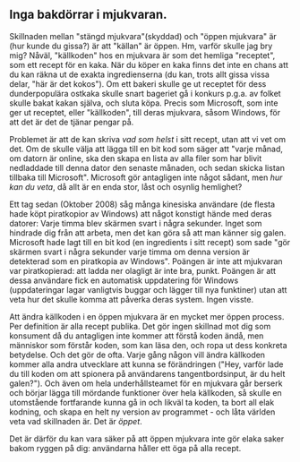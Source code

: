 

<div id="corps">

<h2>Inga bakdörrar i mjukvaran.</h2>

Skillnaden mellan "stängd mjukvara"(skyddad) och "öppen mjukvara" är 
(hur kunde du gissa?) är att "källan" är öppen. Hm, varför skulle jag 
bry mig? Nåväl, "källkoden" hos en mjukvara är som det hemliga 
"receptet", som ett recept för en kaka. När du köper en kaka finns det 
inte en chans att du kan räkna ut de exakta ingredienserna (du kan, 
trots allt gissa vissa delar, "här är det kokos"). Om ett bakeri 
skulle ge ut receptet för dess dunderpopulära ostkaka skulle snart 
bageriet gå i konkurs p.g.a. av folket skulle bakat kakan själva, och 
sluta köpa. Precis som Microsoft, som inte ger ut receptet, eller 
"källkoden", till deras mjukvara, såsom Windows, för att det är det de 
tjänar pengar på.

Problemet är att de kan skriva <i>vad som helst</i> i sitt recept, 
utan att vi vet om det. Om de skulle välja att lägga till en bit kod som 
säger att "varje månad, om datorn är online, ska den skapa en lista av 
alla filer som har blivit nedladdade till denna dator den senaste 
månaden, och sedan skicka listan tillbaka till Microsoft". 
Microsoft gör antagligen inte något sådant, men <i>hur kan du veta</i>, 
då allt är en enda stor, låst och osynlig hemlighet?

Ett tag sedan (Oktober 2008) såg många kinesiska användare (de flesta 
hade köpt piratkopior av Windows) att något konstigt hände med deras 
datorer: Varje timma blev skärmen svart i några sekunder. Inget som 
hindrade dig från att arbeta, men det kan göra så att man känner sig 
galen. Microsoft hade lagt till en bit kod (en ingredients i sitt 
recept) som sade "gör skärmen svart i några sekunder varje timma om 
denna version är detekterad som 
en piratkopia av Windows". Poängen är inte att mjukvaran var 
piratkopierad: att ladda ner olagligt är inte bra, punkt. Poängen är 
att dessa användare fick en automatisk uppdatering för Windows 
(uppdateringar lagar vanligtvis buggar och lägger till nya 
funktiner) utan att veta hur det skulle komma att påverka deras 
system. Ingen visste.

Att ändra källkoden i en öppen mjukvara är en mycket mer 
öppen process. Per definition är alla recept publika. Det gör ingen 
skillnad mot dig som konsument då du antagligen inte kommer att förstå 
koden ändå, men människor som förstår koden, som kan läsa den, och ropa 
ut dess konkreta betydelse. Och det gör de ofta. Varje gång någon 
vill ändra källkoden kommer alla andra utvecklare att kunna se 
förändringen ("Hey, varför lade du till koden om att spionera på 
användarens tangentbordsinput, är du helt galen?"). Och även om hela 
underhållsteamet för en mjukvara går berserk och börjar lägga till 
mördande funktioner över hela källkoden, så skulle en utomstående 
fortfarande kunna gå in och likväl ta koden, ta bort all elak 
kodning, och skapa en helt ny version av programmet - och låta världen 
veta vad skillnaden är. Det är <i>öppet</i>.

Det är därför du kan vara säker på att öppen mjukvara inte gör 
elaka saker bakom ryggen på dig: användarna håller ett öga på alla 
recept.

</div>


